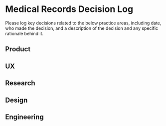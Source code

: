 # Medical Records Decision Log
Please log key decisions related to the below practice areas, including date, who made the decision, and a description of the decision and any specific rationale behind it.

## Product

## UX

## Research

## Design

## Engineering
